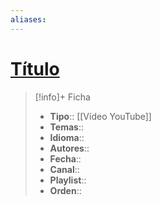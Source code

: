 ```yaml
---
aliases:
---
```

# [Título](https://www.youtube.com/watch?v=<%tp.file.title%>)

>[!info]+ Ficha
>- **Tipo**:: [[Vídeo YouTube]]
>- **Temas**::
>- **Idioma**::
>- **Autores**::
>- **Fecha**::
>- **Canal**::
>- **Playlist**::
>- **Orden**::
